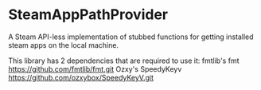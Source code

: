 # SteamAppPathProvider
A Steam API-less implementation of stubbed functions for getting installed steam apps on the local machine. 

This library has 2 dependencies that are required to use it:
fmtlib's fmt
https://github.com/fmtlib/fmt.git
Ozxy's SpeedyKeyv
https://github.com/ozxybox/SpeedyKeyV.git

